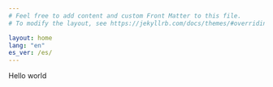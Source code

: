 ```yaml
---
# Feel free to add content and custom Front Matter to this file.
# To modify the layout, see https://jekyllrb.com/docs/themes/#overriding-theme-defaults

layout: home
lang: "en"
es_ver: /es/
---
```

<!-- div align="right">
<a class="{{ post.lang }}" href="/es/">🇪🇸 Español</a>
</div -->

Hello world
    
